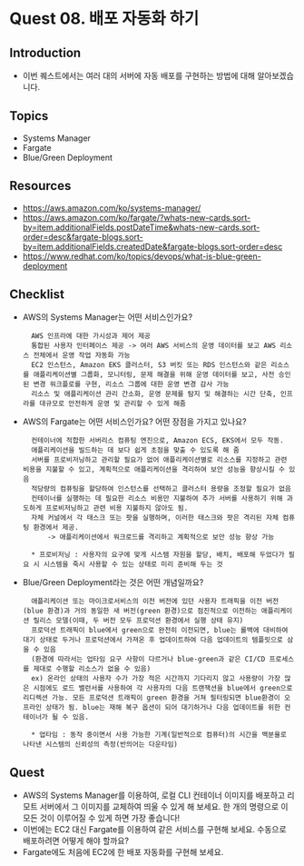 # Quest 08. 배포 자동화 하기

## Introduction
* 이번 퀘스트에서는 여러 대의 서버에 자동 배포를 구현하는 방법에 대해 알아보겠습니다.

## Topics
* Systems Manager
* Fargate
* Blue/Green Deployment

## Resources
* https://aws.amazon.com/ko/systems-manager/
* https://aws.amazon.com/ko/fargate/?whats-new-cards.sort-by=item.additionalFields.postDateTime&whats-new-cards.sort-order=desc&fargate-blogs.sort-by=item.additionalFields.createdDate&fargate-blogs.sort-order=desc
* https://www.redhat.com/ko/topics/devops/what-is-blue-green-deployment

## Checklist
* AWS의 Systems Manager는 어떤 서비스인가요?

        AWS 인프라에 대한 가시성과 제어 제공
        통합된 사용자 인터페이스 제공 -> 여러 AWS 서비스의 운영 데이터를 보고 AWS 리소스 전체에서 운영 작업 자동화 가능
        EC2 인스턴스, Amazon EKS 클러스터, S3 버킷 또는 RDS 인스턴스와 같은 리소스를 애플리케이션별 그룹화, 모니터링, 문제 해결을 위해 운영 데이터를 보고, 사전 승인된 변경 워크플로를 구현, 리소스 그룹에 대한 운영 변경 감사 가능
        리소스 및 애플리케이션 관리 간소화, 운영 문제를 탐지 및 해결하는 시간 단축, 인프라를 대규모로 안전하게 운영 및 관리할 수 있게 해줌

* AWS의 Fargate는 어떤 서비스인가요? 어떤 장점을 가지고 있나요?

        컨테이너에 적합한 서버리스 컴퓨팅 엔진으로, Amazon ECS, EKS에서 모두 작동.
        애플리케이션을 빌드하는 데 보다 쉽게 초점을 맞출 수 있도록 해 줌
        서버를 프로비저닝하고 관리할 필요가 없어 애플리케이션별로 리소스를 지정하고 관련 비용을 지불할 수 있고, 계획적으로 애플리케이션을 격리하여 보안 성능을 향상시킬 수 있음
        적당량의 컴퓨팅을 할당하여 인스턴스를 선택하고 클러스터 용량을 조정할 필요가 없음
        컨테이너를 실행하는 데 필요한 리소스 비용만 지불하여 추가 서버를 사용하기 위해 과도하게 프로비저닝하고 관련 비용 지불하지 않아도 됨.
        자체 커널에서 각 태스크 또는 팟을 실행하며, 이러한 태스크와 팟은 격리된 자체 컴퓨팅 환경에서 제공.
            -> 애플리케이션에서 워크로드를 격리하고 계획적으로 보안 성능 향상 가능

        * 프로비저닝 : 사용자의 요구에 맞게 시스템 자원을 할당, 배치, 배포해 두었다가 필요 시 시스템을 죽시 사용할 수 있는 상태로 미리 준비해 두는 것

* Blue/Green Deployment라는 것은 어떤 개념일까요?

        애플리케이션 또는 마이크로서비스의 이전 버전에 있던 사용자 트래픽을 이전 버전(blue 환경)과 거의 동일한 새 버전(green 환경)으로 점진적으로 이전하는 애플리케이션 릴리스 모델(이때, 두 버전 모두 프로덕션 환경에서 실행 상태 유지)
        프로덕션 트래픽이 blue에서 green으로 완전히 이전되면, blue는 롤백에 대비하여 대기 상태로 두거나 프로덕션에서 가져온 후 업데이트하여 다음 업데이트의 템플릿으로 삼을 수 있음
        (환경에 따라서는 업타임 요구 사항이 다르거나 blue-green과 같은 CI/CD 프로세스를 제대로 수행할 리소스가 없을 수 있음)
        ex) 온라인 상태의 사용자 수가 가장 적은 시간까지 기다리지 않고 사용량이 가장 많은 시점에도 로드 밸런서를 사용하여 각 사용자의 다음 트랜잭션을 blue에서 green으로 리디렉션 가능. 모든 프로덕션 트래픽이 green 환경을 거쳐 필터링되면 blue환경이 오프라인 상태가 됨. blue는 재해 복구 옵션이 되어 대기하거나 다음 업데이트를 위한 컨테이너가 될 수 있음.

        * 업타임 : 동작 중이면서 사용 가능한 기계(일반적으로 컴퓨터)의 시간을 백분율로 나타낸 시스템의 신뢰성의 측정(반의어는 다운타임)

## Quest
* AWS의 Systems Manager를 이용하여, 로컬 CLI 컨테이너 이미지를 배포하고 리모트 서버에서 그 이미지를 교체하여 띄울 수 있게 해 보세요. 한 개의 명령으로 이 모든 것이 이루어질 수 있게 하면 가장 좋습니다!
* 이번에는 EC2 대신 Fargate를 이용하여 같은 서비스를 구현해 보세요. 수동으로 배포하려면 어떻게 해야 할까요?
* Fargate에도 처음에 EC2에 한 배포 자동화를 구현해 보세요.
